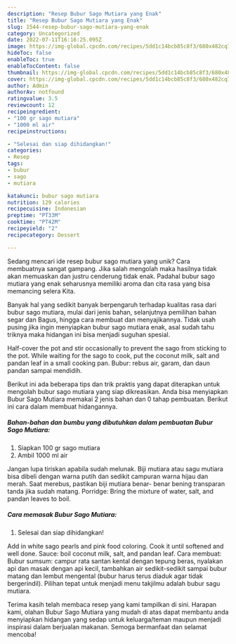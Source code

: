 ```yaml
---
description: "Resep Bubur Sago Mutiara yang Enak"
title: "Resep Bubur Sago Mutiara yang Enak"
slug: 1544-resep-bubur-sago-mutiara-yang-enak
category: Uncategorized
date: 2022-07-11T16:16:25.095Z
image: https://img-global.cpcdn.com/recipes/5dd1c14bcb85c8f3/680x482cq70/bubur-sago-mutiara-foto-resep-utama.jpg
hideToc: false
enableToc: true
enableTocContent: false
thumbnail: https://img-global.cpcdn.com/recipes/5dd1c14bcb85c8f3/680x482cq70/bubur-sago-mutiara-foto-resep-utama.jpg
cover: https://img-global.cpcdn.com/recipes/5dd1c14bcb85c8f3/680x482cq70/bubur-sago-mutiara-foto-resep-utama.jpg
author: Admin
authorAv: notfound
ratingvalue: 3.5
reviewcount: 12
recipeingredient:
- "100 gr sago mutiara"
- "1000 ml air"
recipeinstructions:

- "Selesai dan siap dihidangkan!"
categories:
- Resep
tags:
- bubur
- sago
- mutiara

katakunci: bubur sago mutiara 
nutrition: 129 calories
recipecuisine: Indonesian
preptime: "PT33M"
cooktime: "PT42M"
recipeyield: "2"
recipecategory: Dessert

---
```





Sedang mencari ide resep bubur sago mutiara yang unik? Cara membuatnya sangat gampang. Jika salah mengolah maka hasilnya tidak akan memuaskan dan justru cenderung tidak enak. Padahal bubur sago mutiara yang enak seharusnya memiliki aroma dan cita rasa yang bisa memancing selera Kita.





Banyak hal yang sedikit banyak berpengaruh terhadap kualitas rasa dari bubur sago mutiara, mulai dari jenis bahan, selanjutnya pemilihan bahan segar dan Bagus, hingga cara membuat dan menyajikannya. Tidak usah pusing jika ingin menyiapkan bubur sago mutiara enak,      asal sudah tahu triknya maka hidangan ini bisa menjadi suguhan spesial.














Half-cover the pot and stir occasionally to prevent the sago from sticking to the pot. While waiting for the sago to cook, put the coconut milk, salt and pandan leaf in a small cooking pan. Bubur: rebus air, garam, dan daun pandan sampai mendidih.






Berikut ini ada beberapa tips dan trik praktis yang dapat diterapkan untuk mengolah bubur sago mutiara yang siap dikreasikan. Anda bisa menyiapkan Bubur Sago Mutiara memakai 2 jenis bahan dan 0 tahap pembuatan. Berikut ini cara dalam membuat hidangannya.

<!--inarticleads1-->

##### Bahan-bahan dan bumbu yang dibutuhkan dalam pembuatan Bubur Sago Mutiara:

1. Siapkan 100 gr sago mutiara
1. Ambil 1000 ml air


Jangan lupa tiriskan apabila sudah melunak. Biji mutiara atau sagu mutiara bisa dibeli dengan warna putih dan sedikit campuran warna hijau dan merah. Saat merebus, pastikan biji mutiara benar- benar bening transparan tanda jika sudah matang. Porridge: Bring the mixture of water, salt, and pandan leaves to boil. 

<!--inarticleads2-->

##### Cara memasak Bubur Sago Mutiara:


1. Selesai dan siap dihidangkan!

Add in white sago pearls and pink food coloring. Cook it until softened and well done. Sauce: boil coconut milk, salt, and pandan leaf. Cara membuat: Bubur sumsum: campur rata santan kental dengan tepung beras, nyalakan api dan masak dengan api kecil, tambahkan air sedikit-sedikit sampai bubur matang dan lembut mengental (bubur harus terus diaduk agar tidak bergerindil). Pilihan tepat untuk menjadi menu takjilmu adalah bubur sagu mutiara. 

Terima kasih telah membaca resep yang kami tampilkan di sini. Harapan kami, olahan Bubur Sago Mutiara yang mudah di atas dapat membantu anda menyiapkan hidangan yang sedap untuk keluarga/teman maupun menjadi inspirasi dalam berjualan makanan. Semoga bermanfaat dan selamat mencoba!
